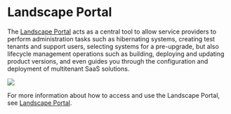 <!-- loio5eb70fb003954619b09224167a0afaa4 -->

# Landscape Portal

The [Landscape Portal](https://help.sap.com/docs/sap-btp-abap-environment/landscape-portal/landscape-portal) acts as a central tool to allow service providers to perform administration tasks such as hibernating systems, creating test tenants and support users, selecting systems for a pre-upgrade, but also lifecycle management operations such as building, deploying and updating product versions, and even guides you through the configuration and deployment of multitenant SaaS solutions.

![](images/LSP_Overview_v2_a8b3907.png)

For more information about how to access and use the Landscape Portal, see [Landscape Portal](https://help.sap.com/docs/sap-btp-abap-environment/landscape-portal/landscape-portal).

